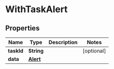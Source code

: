 

# WithTaskAlert


## Properties

Name | Type | Description | Notes
------------ | ------------- | ------------- | -------------
**taskId** | **String** |  |  [optional]
**data** | [**Alert**](Alert.md) |  | 



